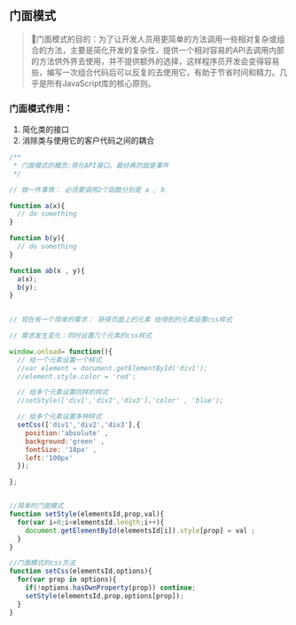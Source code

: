 ## 门面模式

> 🚪门面模式的目的：为了让开发人员用更简单的方法调用一些相对复杂或组合的方法，主要是简化开发的复杂性，提供一个相对容易的API去调用内部的方法供外界去使用，并不提供额外的选择，这样程序员开发会变得容易些，编写一次组合代码后可以反复的去使用它，有助于节省时间和精力。几乎是所有JavaScript库的核心原则。

### 门面模式作用：

1. 简化类的接口
2. 消除类与使用它的客户代码之间的耦合

```js
/**
 * 门面模式的概念:简化API接口。最经典的就是事件
 */

// 做一件事情： 必须要调用2个函数分别是 a , b  

function a(x){
  // do something
}

function b(y){
  // do something
}

function ab(x , y){
  a(x);
  b(y);
}
				

// 现在有一个简单的需求： 获得页面上的元素 给得到的元素设置css样式

// 需求发生变化：同时设置几个元素的css样式

window.onload= function(){
  // 给一个元素设置一个样式
  //var element = document.getElementById('div1');
  //element.style.color = 'red';

  // 给多个元素设置同样的样式
  //setStyle(['div1','div2','div3'],'color' , 'blue');

  // 给多个元素设置多种样式
  setCss(['div1','div2','div3'],{
    position:'absolute' ,
    background:'green' ,
    fontSize: '18px' ,
    left:'100px'
  });

};


//简单的门面模式
function setStyle(elementsId,prop,val){
  for(var i=0;i<elementsId.length;i++){
    document.getElementById(elementsId[i]).style[prop] = val ;
  }
}

//门面模式的css方法
function setCss(elementsId,options){
  for(var prop in options){
    if(!options.hasOwnProperty(prop)) continue;
    setStyle(elementsId,prop,options[prop]);
  }
}
```

